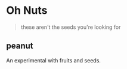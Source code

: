 
# Oh Nuts

> these aren't the seeds you're looking for

## peanut

An experimental with fruits and seeds.

